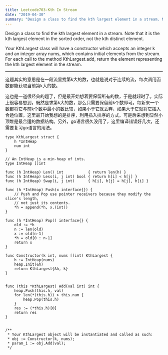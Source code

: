 ```yaml
---
title: Leetcode703-Kth In Stream
date: "2019-04-30"
summary: "Design a class to find the kth largest element in a stream. Note that it is the kth largest element in the sorted order, not the kth distinct element." 
---
```

Design a class to find the kth largest element in a stream. Note that it is the kth largest element in the sorted order, not the kth distinct element.

Your KthLargest class will have a constructor which accepts an integer k and an integer array nums, which contains initial elements from the stream. For each call to the method KthLargest.add, return the element representing the kth largest element in the stream.

----

这题其实的意思是在一段流里找第k大的数，也就是说对于连续的流，每次调用函数都能获取当前第k大的数。  

这也是一道很经典的题了，但是最开始想着要保留所有的数，于是就超时了。实际上很容易想到，既然是求第k大的数，那么只需要保留前k个数即可。每新来一个数都将它与前k个数中最小的数比较，如果小于它就丢弃，如果大于它就将它插入合适位置。这里最开始我想的是排序，利用插入排序的方式。可是后来想到显然小顶堆是最合适的数据结构。另外，go语言很久没用了，这里编译错误好几次，还需要复习go语言的用法。  

```
type KthLargest struct {
    h *IntHeap
    num int
}

// An IntHeap is a min-heap of ints.
type IntHeap []int

func (h IntHeap) Len() int           { return len(h) }
func (h IntHeap) Less(i, j int) bool { return h[i] < h[j] }
func (h IntHeap) Swap(i, j int)      { h[i], h[j] = h[j], h[i] }

func (h *IntHeap) Push(x interface{}) {
    // Push and Pop use pointer receivers because they modify the slice's length,
    // not just its contents.
    *h = append(*h, x.(int))
}

func (h *IntHeap) Pop() interface{} {
    old := *h
    n := len(old)
    x := old[n-1]
    *h = old[0 : n-1]
    return x
}

func Constructor(k int, nums []int) KthLargest {
    h := IntHeap(nums)
    heap.Init(&h)
    return KthLargest{&h, k}
}


func (this *KthLargest) Add(val int) int {
    heap.Push(this.h, val)
    for len(*(this.h)) > this.num {
        heap.Pop(this.h)
    } 
    res := (*this.h)[0]
    return res
}


/**
 * Your KthLargest object will be instantiated and called as such:
 * obj := Constructor(k, nums);
 * param_1 := obj.Add(val);
 */
```
